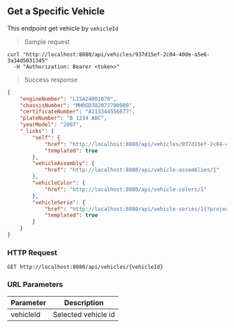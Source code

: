 ## Get a Specific Vehicle

This endpoint get vehicle by <code>vehicleId</code>

> Sample request

```shell
curl "http://localhost:8080/api/vehicles/937d15ef-2c04-40de-a5e6-3a34d5031345"
  -H "Authorization: Bearer <token>"
```

> Success response

```json
{
    "engineNumber": "L15A24001878",
    "chassisNumber": "MHRGD38207J700989",
    "certificateNumber": "A113344556677",
    "plateNumber": "B 1234 ABC",
    "yearModel": "2007",
    "_links": {
        "self": {
            "href": "http://localhost:8080/api/vehicles/937d15ef-2c04-40de-a5e6-3a34d5031345{?projection}",
            "templated": true
        },
        "vehicleAssembly": {
            "href": "http://localhost:8080/api/vehicle-assemblies/1"
        },
        "vehicleColor": {
            "href": "http://localhost:8080/api/vehicle-colors/1"
        },
        "vehicleSerie": {
            "href": "http://localhost:8080/api/vehicle-series/1{?projection}",
            "templated": true
        }
    }
}
```

### HTTP Request

`GET http://localhost:8080/api/vehicles/{vehicleId}`

### URL Parameters

Parameter | Description
--------- | -----------
vehicleId | Selected vehicle id